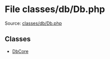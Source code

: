 File classes/db/Db.php
=========

Source: [classes/db/Db.php](https://github.com/PrestaShop/PrestaShop/blob/1.6.0.10/classes/db/Db.php)


Classes
-------

* [DbCore](class.DbCore.md)

